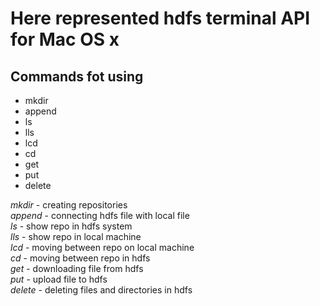 <h1>Here represented hdfs terminal API for Mac OS x</h1>
<h2>Commands fot using</h2>
<ul>
    <li>mkdir</li>
    <li>append</li>
    <li>ls</li>
    <li>lls</li>
    <li>lcd</li>
    <li>cd</li>
    <li>get</li>
    <li>put</li>
    <li>delete</li>
</ul>

<i>mkdir</i> - creating repositories<br>
<i>append</i>  - connecting hdfs file with local file<br>
<i>ls</i> - show repo in hdfs system<br>
<i>lls</i> - show repo in local machine<br>
<i>lcd</i> - moving between repo on local machine<br>
<i>cd</i>  - moving between repo in hdfs<br>
<i>get</i> - downloading file from hdfs<br>
<i>put</i> - upload file to hdfs<br>
<i>delete</i> - deleting files and directories in hdfs<br>
